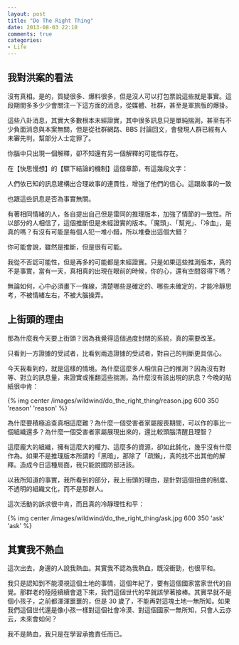 ```yaml
---
layout: post
title: "Do The Right Thing"
date: 2013-08-03 22:10
comments: true
categories: 
- Life
---
```

## 我對洪案的看法
沒有真相。是的，質疑很多、爆料很多，但是沒人可以打包票說這些就是事實。這段期間多多少少會關注一下這方面的消息，從媒體、社群，甚至是軍旅版的爆掛。

這些八卦消息，其實大多數根本未經證實，其中很多訊息只是單純揣測，甚至有不少負面消息與本案無關，但是從社群網路、BBS 討論回文，會發現人群已經有人未審先判，幫部分人士定罪了。

<pre>你腦中只出現一個解釋，卻不知還有另一個解釋的可能性存在。</pre>

在【快思慢想】的【驟下結論的機制】這個章節，有這幾段文字：<pre>人們依已知的訊息建構出合理故事的連貫性，增強了他們的信心。這跟故事的一致性有關，跟完整性無關。</pre>也跟這些訊息是否為事實無關。

有著相同情緒的人，各自提出自己但是雷同的推理版本，加強了情節的一致性。所以部分的人相信了，這個推斷但是未經證實的版本。「魔頭」、「幫兇」、「冷血」，是真的嗎？有沒有可能是每個人犯一堆小錯，所以堆疊出這個大錯？

你可能會說，雖然是推斷，但是很有可能。

我從不否認可能性，但是再多的可能都是未經證實。只是如果這些推測版本，真的不是事實，當有一天，真相真的出現在眼前的時候，你的心，還有空間容得下嗎？

無論如何，心中必須畫下一條線，清楚哪些是確定的、哪些未確定的，才能冷靜思考，不被情緒左右，不被大腦操弄。


## 上街頭的理由
那為什麼我今天要上街頭？因為我覺得這個過度封閉的系統，真的需要改革。

<pre>只看到一方證據的受試者，比看到兩造證據的受試者，對自己的判斷更具信心。</pre>

今天我看到的，就是這樣的情境。為什麼這麼多人相信自己的推測？因為沒有對等、對立的訊息量，來證實或推翻這些揣測。為什麼沒有該出現的訊息？今晚的貼紙很中肯：

{% img center /images/wildwind/do_the_right_thing/reason.jpg 600 350 'reason' 'reason' %}

為什麼要積極追查真相這麼難？為什麼一個受害者家屬服喪期間，可以作的事比一個組織還多？為什麼一個受害者家屬展現出來的，還比較頭腦清醒且理智？

這麼龐大的組織，擁有這麼大的權力、這麼多的資源，卻如此鈍化，幾乎沒有什麼作為。如果不是推理版本所謂的「黑暗」，那除了「疏懶」，真的找不出其他的解釋。造成今日這種局面，我只能說國防部活該。

以我所知道的事實，我所看到的部分，我上街頭的理由，是針對這個扭曲的制度、不透明的組織文化，而不是那群人。

這次活動的訴求很中肯，而且真的冷靜理性和平：

{% img center /images/wildwind/do_the_right_thing/ask.jpg 600 350 'ask' 'ask' %}


## 其實我不熱血
這次出去，身邊的人說我熱血。其實我不認為我熱血，既沒衝勁，也很平和。

我只是認知到不能漠視這個土地的事情，這個年紀了，要有這個國家當家世代的自覺。那群老的陸陸續續會退下來，我們這個世代的早就該學著接棒。其實早就不是個小孩子，之前都渾渾噩噩的，但是 30 歲了，不能再對這塊土地一無所知。如果我們這個世代還是像小孩一樣對這個社會冷漠、對這個國家一無所知，只會人云亦云，未來會如何？

我不是熱血，我只是在學習承擔責任而已。